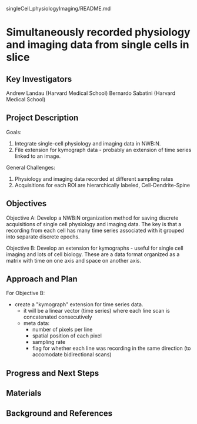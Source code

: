 singleCell_physiologyImaging/README.md

# Simultaneously recorded physiology and imaging data from single cells in slice

## Key Investigators
Andrew Landau (Harvard Medical School)
Bernardo Sabatini (Harvard Medical School)

## Project Description
Goals:
  1. Integrate single-cell physiology and imaging data in NWB:N.
  2. File extension for kymograph data - probably an extension of time series linked to an image.  

General Challenges: 
  1. Physiology and imaging data recorded at different sampling rates
  2. Acquisitions for each ROI are hierarchically labeled, Cell-Dendrite-Spine

## Objectives

<!-- Briefly describe the objectives of your project. What would you like to achive?-->
Objective A: Develop a NWB:N organization method for saving discrete acquisitions of single cell physiology and imaging data. The key is that a recording from each cell has many time series associated with it grouped into separate discrete epochs. 

Objective B: Develop an extension for kymographs - useful for single cell imaging and lots of cell biology. These are a data format organized as a matrix with time on one axis and space on another axis. 


## Approach and Plan
For Objective B: 
- create a "kymograph" extension for time series data. 
  - it will be a linear vector (time series) where each line scan is concatenated consecutively
  - meta data:
    - number of pixels per line
    - spatial position of each pixel
    - sampling rate
    - flag for whether each line was recording in the same direction (to accomodate bidirectional scans)

## Progress and Next Steps

<!--Populate this section as you are making progress before/during/after the hackathon-->
<!--Describe the progress you have made on the project,e.g., which objectives you have achieved and how.-->
<!--Describe the next steps you are planing to take to complete the project.-->

## Materials

<!--If available add links to the materials relevant to the project, e.g., the code generated for the project or data used-->
<!--If available add pictures and links to videos that demonstrate what has been accomplished.-->
<!--![Description of picture](Example2.jpg)-->

## Background and References

<!--Use this space for information that may help people better understand your project, like links to papers, source code, or data ,e.g:-->
<!-- - Source code: https://github.com/YourUser/YourRepository -->
<!-- - Documentation: https://link.to.docs -->
<!-- - Test data: https://link.to.test.data -->
